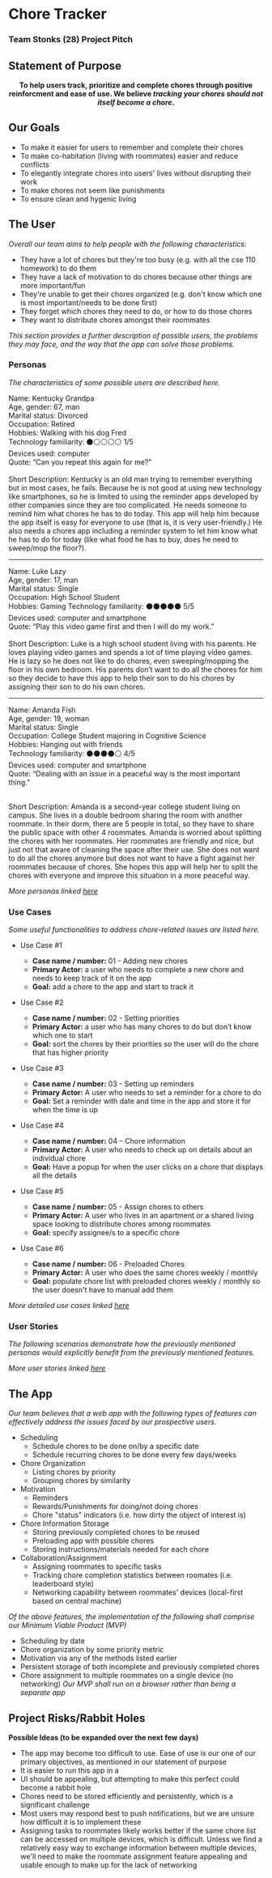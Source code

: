 # Chore Tracker
### Team Stonks (28) Project Pitch

## Statement of Purpose

<div align="center"><strong>To help users track, prioritize and complete chores through positive reinforcment and ease of use. We believe <em>tracking your chores should not itself become a chore</em>.</strong></div>

## Our Goals

- To make it easier for users to remember and complete their chores
- To make co-habitation (living with roommates) easier and reduce conflicts
- To elegantly integrate chores into users' lives without disrupting their work
- To make chores not seem like punishments
- To ensure clean and hygenic living

## The User

*Overall our team aims to help people with the following characteristics:*
- They have a lot of chores but they're too busy (e.g. with all the cse 110 homework) to do them
- They have a lack of motivation to do chores because other things are more important/fun
- They're unable to get their chores organized (e.g. don't know which one is most important/needs to be done first)
- They forget which chores they need to do, or how to do those chores
- They want to distribute chores amongst their roommates

*This section provides a further description of possible users, the problems they may face, and the way that the app can solve those problems.*

### Personas
*The characteristics of some possible users are described here.*

Name: Kentucky Grandpa <br>
Age, gender: 67, man<br>
Marital status: Divorced<br>
Occupation: Retired<br>
Hobbies: Walking with his dog Fred<br>
Technology familiarity: ⚫⚪⚪⚪⚪ 1/5 <br>
Devices used: computer<br>
Quote: “Can you repeat this again for me?”<br>
<br>
Short Description: Kentucky is an old man trying to remember everything but in most cases, he fails. Because he is not good at using new technology like smartphones, so he is limited to using the reminder apps developed by other companies since they are too complicated. He needs someone to remind him what chores he has to do today. This app will help him because the app itself is easy for everyone to use (that is, it is very user-friendly.) He also needs a chores app including a reminder system to let him know what he has to do for today (like what food he has to buy, does he need to sweep/mop the floor?). 

<hr>

Name: Luke Lazy <br>
Age, gender: 17, man <br>
Marital status: Single<br>
Occupation: High School Student<br>
Hobbies: Gaming
Technology familiarity: ⚫⚫⚫⚫⚫ 5/5  <br>
Devices used: computer and smartphone <br>
Quote: “Play this video game first and then I will do my work.” <br>
<br>
Short Description: Luke is a high school student living with his parents. He loves playing video games and spends a lot of time playing video games. He is lazy so he does not like to do chores, even sweeping/mopping the floor in his own bedroom. His parents don’t want to do all the chores for him so they decide to have this app to help their son to do his chores by assigning their son to do his own chores. <br>

<hr>

Name: Amanda Fish <br>
Age, gender: 19, woman <br>
Marital status: Single <br>
Occupation: College Student majoring in Cognitive Science <br>
Hobbies: Hanging out with friends <br>
Technology familiarity: ⚫⚫⚫⚫⚪ 4/5 <br>
Devices used: computer and smartphone <br>
Quote: “Dealing with an issue in a peaceful way is the most important thing.” <br>
<br>

Short Description: Amanda is a second-year college student living on campus. She lives in a double bedroom sharing the room with another roommate. In their dorm, there are 5 people in total, so they have to share the public space with other 4 roommates. Amanda is worried about splitting the chores with her roommates. Her roommates are friendly and nice, but just not that aware of cleaning the space after their use. She does not want to do all the chores anymore but does not want to have a fight against her roommates because of chores. She hopes this app will help her to split the chores with everyone and improve this situation in a more peaceful way.  <br>

*More personas linked [here](../users/personas.md)*

### Use Cases
*Some useful functionalities to address chore-related issues are listed here.*

- Use Case #1
  - **Case name / number:** 01 - Adding new chores
  - **Primary Actor:** a user who needs to complete a new chore and needs to keep track of it on the app
  - **Goal:** add a chore to the app and start to track it

- Use Case #2
  - **Case name / number:** 02 - Setting priorities
  - **Primary Actor:** a user who has many chores to do but don’t know which one to start
  - **Goal:** sort the chores by their priorities so the user will do the chore that has higher priority

- Use Case #3
  - **Case name / number:** 03 - Setting up reminders
  - **Primary Actor:** A user who needs to set a reminder for a chore to do
  - **Goal:**  Set a reminder with date and time in the app and store it for when the time is up

- Use Case #4
  - **Case name / number:** 04 – Chore information
  - **Primary Actor:** A user who needs to check up on details about an individual chore
  - **Goal:** Have a popup for when the user clicks on a chore that displays all the details

- Use Case #5
  - **Case name / number:** 05 - Assign chores to others
  - **Primary Actor:** A user who lives in an apartment or a shared living space looking to distribute chores among roommates  
  - **Goal:** specify assignee/s to a specific chore 

- Use Case #6
  - **Case name / number:** 06 - Preloaded Chores
  - **Primary Actor:** A user who does the same chores weekly / monthly
  - **Goal:** populate chore list with preloaded chores weekly / monthly so the user doesn't have to manual add them

*More detailed use cases linked [here](../users/use-cases.md)*

### User Stories
*The following scenarios demonstrate how the previously mentioned personas would explicitly benefit from the previously mentioned features.*

*More user stories linked [here](../users/user-stories.md)*

## The App

*Our team believes that a web app with the following types of features can effectively address the issues faced by our prospective users.*
- Scheduling
  - Schedule chores to be done on/by a specific date
  - Schedule recurring chores to be done every few days/weeks
- Chore Organization
  - Listing chores by priority
  - Grouping chores by similarity
- Motivation
  - Reminders
  - Rewards/Punishments for doing/not doing chores
  - Chore "status" indicators (i.e. how dirty the object of interest is)
- Chore Information Storage
  - Storing previously completed chores to be reused
  - Preloading app with possible chores
  - Storing instructions/materials needed for each chore
- Collaboration/Assignment
  - Assigning roommates to specific tasks
  - Tracking chore completion statistics between roomates (i.e. leaderboard style)
  - Networking capability between roommates' devices (local-first based on central machine)

*Of the above features, the implementation of the following shall comprise our Minimum Viable Product (MVP)*
- Scheduling by date
- Chore organization by some priority metric
- Motivation via any of the methods listed earlier
- Persistent storage of both incomplete and previously completed chores
- Chore assignment to multiple roommates on a single device (no networking)
*Our MVP shall run on a browser rather than being a separate app*

## Project Risks/Rabbit Holes

**Possible Ideas (to be expanded over the next few days)**
- The app may become too difficult to use. Ease of use is our one of our primary objectives, as mentioned in our statement of purpose
- It is easier to run this app in a 
- UI should be appealing, but attempting to make this perfect could become a rabbit hole
- Chores need to be stored efficiently and persistently, which is a significant challenge
- Most users may respond best to push notifications, but we are unsure how difficult it is to implement these
- Assigning tasks to roommates likely works better if the same chore list can be accessed on multiple devices, which is difficult. Unless we find a relatively easy way to exchange information between multiple devices, we'll need to make the roommate assignment feature appealing and usable enough to make up for the lack of networking
